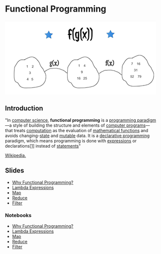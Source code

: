 # Functional Programming

![](.gitbook/assets/screen-shot-2018-12-28-at-8.01.31-pm.png)

## Introduction

"In [computer science](https://en.wikipedia.org/wiki/Computer_science), **functional programming** is a [programming paradigm](https://en.wikipedia.org/wiki/Programming_paradigm)—a style of building the structure and elements of [computer programs](https://en.wikipedia.org/wiki/Computer_program)—that treats [computation](https://en.wikipedia.org/wiki/Computation) as the evaluation of [mathematical functions](https://en.wikipedia.org/wiki/Function_%28mathematics%29) and avoids changing-[state](https://en.wikipedia.org/wiki/Program_state) and [mutable](https://en.wikipedia.org/wiki/Immutable_object) data. It is a [declarative programming](https://en.wikipedia.org/wiki/Declarative_programming) paradigm, which means programming is done with [expressions](https://en.wikipedia.org/wiki/Expression_%28computer_science%29) or declarations[\[1\]](https://en.wikipedia.org/wiki/Functional_programming#cite_note-expression_style-1) instead of [statements](https://en.wikipedia.org/wiki/Statement_%28computer_science%29)"

[Wikipedia.](https://en.wikipedia.org/wiki/Functional_programming)

## Slides

* [Why Functional Programming?](https://github.com/marilynwaldman/course/blob/master/Functional%20Programming%20/00-FP-SideEffects.pdf)
* [Lambda Expressions](https://github.com/marilynwaldman/course/blob/master/Functional%20Programming%20/01-LambdaExpressions.pdf)
* [Map](https://github.com/marilynwaldman/course/blob/master/Functional%20Programming%20/02-FunctionalProgramming%20-%20Map.pdf)
* [Reduce](https://github.com/marilynwaldman/course/blob/master/Functional%20Programming%20/04-FunctionalProgramming%20-%20Reduce.pdf)
* [Filter](https://github.com/marilynwaldman/course/blob/master/Functional%20Programming%20/03-FunctionalProgramming%20-%20Filter.pdf)

### Notebooks

* [Why Functional Programming?](https://github.com/marilynwaldman/course/blob/master/Functional%20Programming%20/00-FP-SideEffects.ipynb)
* [Lambda Expressions](https://github.com/marilynwaldman/course/blob/master/Functional%20Programming%20/01-LambdaExpressions.ipynb)
* [Map](https://github.com/marilynwaldman/course/blob/master/Functional%20Programming%20/02-FunctionalProgramming%20-%20Map%20.ipynb)
* [Reduce](https://github.com/marilynwaldman/course/blob/master/Functional%20Programming%20/03-FunctionalProgramming%20-%20Filter.ipynb)
* [Filter](https://github.com/marilynwaldman/course/blob/master/Functional%20Programming%20/03-FunctionalProgramming%20-%20Filter.ipynb)



